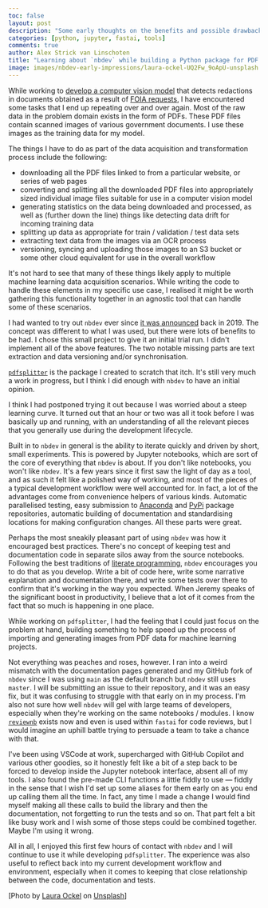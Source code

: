 ```yaml
---
toc: false
layout: post
description: "Some early thoughts on the benefits and possible drawbacks of using fastai's `nbdev` literate programming tool which is a suite of tools that allows you to Python software packages from Jupyter notebooks."
categories: [python, jupyter, fastai, tools]
comments: true
author: Alex Strick van Linschoten
title: "Learning about `nbdev` while building a Python package for PDF machine learning datasets"
image: images/nbdev-early-impressions/laura-ockel-UQ2Fw_9oApU-unsplash.jpg
---
```


While working to [develop a computer vision model](https://mlops.systems/categories/#redactionmodel) that detects redactions in documents obtained as a result of [FOIA requests](https://en.wikipedia.org/wiki/Freedom_of_Information_Act_(United_States)), I have encountered some tasks that I end up repeating over and over again. Most of the raw data in the problem domain exists in the form of PDFs. These PDF files contain scanned images of various government documents. I use these images as the training data for my model.

The things I have to do as part of the data acquisition and transformation process include the following:

- downloading all the PDF files linked to from a particular website, or series of web pages
- converting and splitting all the downloaded PDF files into appropriately sized individual image files suitable for use in a computer vision model
- generating statistics on the data being downloaded and processed, as well as (further down the line) things like detecting data drift for incoming training data
- splitting up data as appropriate for train / validation / test data sets
- extracting text data from the images via an OCR process
- versioning, syncing and uploading those images to an S3 bucket or some other cloud equivalent for use in the overall workflow

It's not hard to see that many of these things likely apply to multiple machine learning data acquisition scenarios. While writing the code to handle these elements in my specific use case, I realised it might be worth gathering this functionality together in an agnostic tool that can handle some of these scenarios.

I had wanted to try out `nbdev` ever since [it was announced](https://www.fast.ai/2019/12/02/nbdev/) back in 2019. The concept was different to what I was used, but there were lots of benefits to be had. I chose this small project to give it an initial trial run. I didn't implement all of the above features. The two notable missing parts are text extraction and data versioning and/or synchronisation.

[`pdfsplitter`](https://github.com/strickvl/pdfsplitter/tree/main/) is the package I created to scratch that itch. It's still very much a work in progress, but I think I did enough with `nbdev` to have an initial opinion.

I think I had postponed trying it out because I was worried about a steep learning curve. It turned out that an hour or two was all it took before I was basically up and running, with an understanding of all the relevant pieces that you generally use during the development lifecycle.

Built in to `nbdev` in general is the ability to iterate quickly and driven by short, small experiments. This is powered by Jupyter notebooks, which are sort of the core of everything that `nbdev` is about. If you don't like notebooks, you won't like `nbdev`. It's a few years since it first saw the light of day as a tool, and as such it felt like a polished way of working, and most of the pieces of a typical development workflow were well accounted for. In fact, a lot of the advantages come from convenience helpers of various kinds. Automatic parallelised testing, easy submission to [Anaconda](https://anaconda.org/anaconda/repo) and [PyPi](https://pypi.org) package repositories, automatic building of documentation and standardising locations for making configuration changes. All these parts were great.

Perhaps the most sneakily pleasant part of using `nbdev` was how it encouraged best practices. There's no concept of keeping test and documentation code in separate silos away from the source notebooks. Following the best traditions of [literate programming](http://literateprogramming.com), `nbdev` encourages you to do that as you develop. Write a bit of code here, write some narrative explanation and documentation there, and write some tests over there to confirm that it's working in the way you expected. When Jeremy speaks of the significant boost in productivity, I believe that a lot of it comes from the fact that so much is happening in one place.

While working on `pdfsplitter`, I had the feeling that I could just focus on the problem at hand, building something to help speed up the process of importing and generating images from PDF data for machine learning projects.

Not everything was peaches and roses, however. I ran into a weird mismatch with the documentation pages generated and my GitHub fork of `nbdev` since I was using `main` as the default branch but `nbdev` still uses `master`. I will be submitting an issue to their repository, and it was an easy fix, but it was confusing to struggle with that early on in my process. I'm also not sure how well `nbdev` will gel with large teams of developers, especially when they're working on the same notebooks / modules. I know [`reviewnb`](https://www.reviewnb.com) exists now and even is used within `fastai` for code reviews, but I would imagine an uphill battle trying to persuade a team to take a chance with that.

I've been using VSCode at work, supercharged with GitHub Copilot and various other goodies, so it honestly felt like a bit of a step back to be forced to develop inside the Jupyter notebook interface, absent all of my tools. I also found the pre-made CLI functions a little fiddly to use — fiddly in the sense that I wish I'd set up some aliases for them early on as you end up calling them all the time. In fact, any time I made a change I would find myself making all these calls to build the library and then the documentation, not forgetting to run the tests and so on. That part felt a bit like busy work and I wish some of those steps could be combined together. Maybe I'm using it wrong.

All in all, I enjoyed this first few hours of contact with `nbdev` and I will continue to use it while developing `pdfsplitter`. The experience was also useful to reflect back into my current development workflow and environment, especially when it comes to keeping that close relationship between the code, documentation and tests.

[Photo by <a href="https://unsplash.com/@viazavier?utm_source=unsplash&utm_medium=referral&utm_content=creditCopyText">Laura Ockel</a> on <a href="https://unsplash.com/s/photos/cogs?utm_source=unsplash&utm_medium=referral&utm_content=creditCopyText">Unsplash</a>]